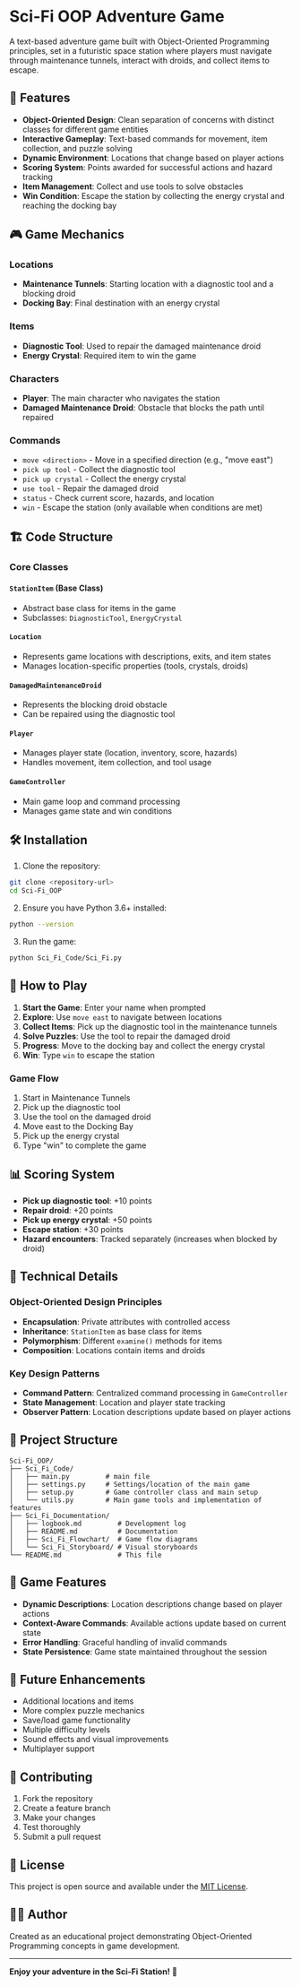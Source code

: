 # Sci-Fi OOP Adventure Game

A text-based adventure game built with Object-Oriented Programming principles, set in a futuristic space station where players must navigate through maintenance tunnels, interact with droids, and collect items to escape.

## 🚀 Features

- **Object-Oriented Design**: Clean separation of concerns with distinct classes for different game entities
- **Interactive Gameplay**: Text-based commands for movement, item collection, and puzzle solving
- **Dynamic Environment**: Locations that change based on player actions
- **Scoring System**: Points awarded for successful actions and hazard tracking
- **Item Management**: Collect and use tools to solve obstacles
- **Win Condition**: Escape the station by collecting the energy crystal and reaching the docking bay

## 🎮 Game Mechanics

### Locations
- **Maintenance Tunnels**: Starting location with a diagnostic tool and a blocking droid
- **Docking Bay**: Final destination with an energy crystal

### Items
- **Diagnostic Tool**: Used to repair the damaged maintenance droid
- **Energy Crystal**: Required item to win the game

### Characters
- **Player**: The main character who navigates the station
- **Damaged Maintenance Droid**: Obstacle that blocks the path until repaired

### Commands
- `move <direction>` - Move in a specified direction (e.g., "move east")
- `pick up tool` - Collect the diagnostic tool
- `pick up crystal` - Collect the energy crystal
- `use tool` - Repair the damaged droid
- `status` - Check current score, hazards, and location
- `win` - Escape the station (only available when conditions are met)

## 🏗️ Code Structure

### Core Classes

#### `StationItem` (Base Class)
- Abstract base class for items in the game
- Subclasses: `DiagnosticTool`, `EnergyCrystal`

#### `Location`
- Represents game locations with descriptions, exits, and item states
- Manages location-specific properties (tools, crystals, droids)

#### `DamagedMaintenanceDroid`
- Represents the blocking droid obstacle
- Can be repaired using the diagnostic tool

#### `Player`
- Manages player state (location, inventory, score, hazards)
- Handles movement, item collection, and tool usage

#### `GameController`
- Main game loop and command processing
- Manages game state and win conditions

## 🛠️ Installation

1. Clone the repository:
```bash
git clone <repository-url>
cd Sci-Fi_OOP
```

2. Ensure you have Python 3.6+ installed:
```bash
python --version
```

3. Run the game:
```bash
python Sci_Fi_Code/Sci_Fi.py
```

## 🎯 How to Play

1. **Start the Game**: Enter your name when prompted
2. **Explore**: Use `move east` to navigate between locations
3. **Collect Items**: Pick up the diagnostic tool in the maintenance tunnels
4. **Solve Puzzles**: Use the tool to repair the damaged droid
5. **Progress**: Move to the docking bay and collect the energy crystal
6. **Win**: Type `win` to escape the station

### Game Flow
1. Start in Maintenance Tunnels
2. Pick up the diagnostic tool
3. Use the tool on the damaged droid
4. Move east to the Docking Bay
5. Pick up the energy crystal
6. Type "win" to complete the game

## 📊 Scoring System

- **Pick up diagnostic tool**: +10 points
- **Repair droid**: +20 points
- **Pick up energy crystal**: +50 points
- **Escape station**: +30 points
- **Hazard encounters**: Tracked separately (increases when blocked by droid)

## 🔧 Technical Details

### Object-Oriented Design Principles

- **Encapsulation**: Private attributes with controlled access
- **Inheritance**: `StationItem` as base class for items
- **Polymorphism**: Different `examine()` methods for items
- **Composition**: Locations contain items and droids

### Key Design Patterns

- **Command Pattern**: Centralized command processing in `GameController`
- **State Management**: Location and player state tracking
- **Observer Pattern**: Location descriptions update based on player actions

## 📁 Project Structure

```
Sci-Fi_OOP/
├── Sci_Fi_Code/
│   ├── main.py         # main file
│   ├── settings.py     # Settings/location of the main game
│   ├── setup.py        # Game controller class and main setup
│   └── utils.py        # Main game tools and implementation of features
├── Sci_Fi_Documentation/
│   ├── logbook.md         # Development log
│   ├── README.md          # Documentation
│   ├── Sci_Fi_Flowchart/  # Game flow diagrams
│   └── Sci_Fi_Storyboard/ # Visual storyboards
└── README.md              # This file
```

## 🎨 Game Features

- **Dynamic Descriptions**: Location descriptions change based on player actions
- **Context-Aware Commands**: Available actions update based on current state
- **Error Handling**: Graceful handling of invalid commands
- **State Persistence**: Game state maintained throughout the session

## 🔮 Future Enhancements

- Additional locations and items
- More complex puzzle mechanics
- Save/load game functionality
- Multiple difficulty levels
- Sound effects and visual improvements
- Multiplayer support

## 🤝 Contributing

1. Fork the repository
2. Create a feature branch
3. Make your changes
4. Test thoroughly
5. Submit a pull request

## 📝 License

This project is open source and available under the [MIT License](LICENSE).

## 👨‍💻 Author

Created as an educational project demonstrating Object-Oriented Programming concepts in game development.

---

**Enjoy your adventure in the Sci-Fi Station!** 🚀 